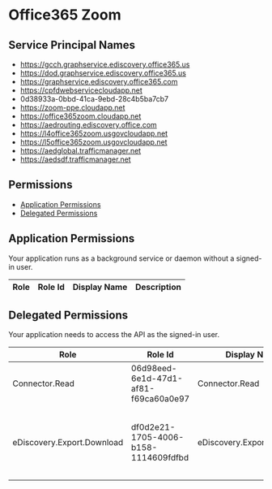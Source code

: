 # Office365 Zoom
## Service Principal Names
- https://gcch.graphservice.ediscovery.office365.us
- https://dod.graphservice.ediscovery.office365.us
- https://graphservice.ediscovery.office365.com
- https://cpfdwebservicecloudapp.net
- 0d38933a-0bbd-41ca-9ebd-28c4b5ba7cb7
- https://zoom-ppe.cloudapp.net
- https://office365zoom.cloudapp.net
- https://aedrouting.ediscovery.office.com
- https://l4office365zoom.usgovcloudapp.net
- https://l5office365zoom.usgovcloudapp.net
- https://aedglobal.trafficmanager.net
- https://aedsdf.trafficmanager.net

 ## Permissions
- [Application Permissions](#application-permissions)
- [Delegated Permissions](#delegated-permissions)

## Application Permissions
Your application runs as a background service or daemon without a signed-in user.

| Role | Role Id | Display Name | Description |
|---|---|---|---|

## Delegated Permissions
Your application needs to access the API as the signed-in user. 

| Role | Role Id | Display Name | Description |
|---|---|---|---|
| Connector.Read | 06d98eed-6e1d-47d1-af81-f69ca60a0e97 | Connector.Read | Allow app to access compliance connector |
| eDiscovery.Export.Download | df0d2e21-1705-4006-b158-1114609fdfbd | eDiscovery.Export.Download | Allow app to download the ediscovery exported data |

